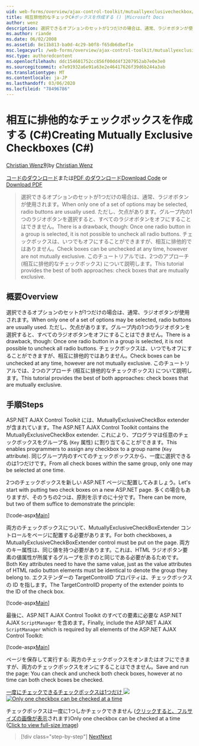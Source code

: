 ```yaml
---
uid: web-forms/overview/ajax-control-toolkit/mutuallyexclusivecheckbox/creating-mutually-exclusive-checkboxes-cs
title: 相互排他的なチェックC#ボックスを作成する () |Microsoft Docs
author: wenz
description: 選択できるオプションのセットが1つだけの場合は、通常、ラジオボタンが使用されます。 ただし、グループ内の1つのオプションボタンが選択されると、欠点があり,...
ms.author: riande
ms.date: 06/02/2008
ms.assetid: 8e11b813-ba0d-4c29-b0f8-f65db6dbef1e
msc.legacyurl: /web-forms/overview/ajax-control-toolkit/mutuallyexclusivecheckbox/creating-mutually-exclusive-checkboxes-cs
msc.type: authoredcontent
ms.openlocfilehash: ddc154601752cc856f00dd4f3207952ab7e0e3e0
ms.sourcegitcommit: e7e91932a6e91a63e2e46417626f39d6b244a3ab
ms.translationtype: MT
ms.contentlocale: ja-JP
ms.lasthandoff: 03/06/2020
ms.locfileid: "78496786"
---
```

# <a name="creating-mutually-exclusive-checkboxes-c"></a><span data-ttu-id="3cb22-104">相互に排他的なチェックボックスを作成する (C#)</span><span class="sxs-lookup"><span data-stu-id="3cb22-104">Creating Mutually Exclusive Checkboxes (C#)</span></span>

<span data-ttu-id="3cb22-105">[Christian Wenz](https://github.com/wenz)別</span><span class="sxs-lookup"><span data-stu-id="3cb22-105">by [Christian Wenz](https://github.com/wenz)</span></span>

<span data-ttu-id="3cb22-106">[コードのダウンロード](https://download.microsoft.com/download/9/3/f/93f8daea-bebd-4821-833b-95205389c7d0/MutuallyExclusiveCheckBox0.cs.zip)または[PDF のダウンロード](https://download.microsoft.com/download/b/6/a/b6ae89ee-df69-4c87-9bfb-ad1eb2b23373/mutuallyexclusivecheckbox0CS.pdf)</span><span class="sxs-lookup"><span data-stu-id="3cb22-106">[Download Code](https://download.microsoft.com/download/9/3/f/93f8daea-bebd-4821-833b-95205389c7d0/MutuallyExclusiveCheckBox0.cs.zip) or [Download PDF](https://download.microsoft.com/download/b/6/a/b6ae89ee-df69-4c87-9bfb-ad1eb2b23373/mutuallyexclusivecheckbox0CS.pdf)</span></span>

> <span data-ttu-id="3cb22-107">選択できるオプションのセットが1つだけの場合は、通常、ラジオボタンが使用されます。</span><span class="sxs-lookup"><span data-stu-id="3cb22-107">When only one of a set of options may be selected, radio buttons are usually used.</span></span> <span data-ttu-id="3cb22-108">ただし、欠点があります。グループ内の1つのラジオボタンを選択すると、すべてのラジオボタンをオフにすることはできません。</span><span class="sxs-lookup"><span data-stu-id="3cb22-108">There is a drawback, though: Once one radio button in a group is selected, it is not possible to uncheck all radio buttons.</span></span> <span data-ttu-id="3cb22-109">チェックボックスは、いつでもオフにすることができますが、相互に排他的ではありません。</span><span class="sxs-lookup"><span data-stu-id="3cb22-109">Check boxes can be unchecked at any time, however are not mutually exclusive.</span></span> <span data-ttu-id="3cb22-110">このチュートリアルでは、2つのアプローチ (相互に排他的なチェックボックス) について説明します。</span><span class="sxs-lookup"><span data-stu-id="3cb22-110">This tutorial provides the best of both approaches: check boxes that are mutually exclusive.</span></span>

## <a name="overview"></a><span data-ttu-id="3cb22-111">概要</span><span class="sxs-lookup"><span data-stu-id="3cb22-111">Overview</span></span>

<span data-ttu-id="3cb22-112">選択できるオプションのセットが1つだけの場合は、通常、ラジオボタンが使用されます。</span><span class="sxs-lookup"><span data-stu-id="3cb22-112">When only one of a set of options may be selected, radio buttons are usually used.</span></span> <span data-ttu-id="3cb22-113">ただし、欠点があります。グループ内の1つのラジオボタンを選択すると、すべてのラジオボタンをオフにすることはできません。</span><span class="sxs-lookup"><span data-stu-id="3cb22-113">There is a drawback, though: Once one radio button in a group is selected, it is not possible to uncheck all radio buttons.</span></span> <span data-ttu-id="3cb22-114">チェックボックスは、いつでもオフにすることができますが、相互に排他的ではありません。</span><span class="sxs-lookup"><span data-stu-id="3cb22-114">Check boxes can be unchecked at any time, however are not mutually exclusive.</span></span> <span data-ttu-id="3cb22-115">このチュートリアルでは、2つのアプローチ (相互に排他的なチェックボックス) について説明します。</span><span class="sxs-lookup"><span data-stu-id="3cb22-115">This tutorial provides the best of both approaches: check boxes that are mutually exclusive.</span></span>

## <a name="steps"></a><span data-ttu-id="3cb22-116">手順</span><span class="sxs-lookup"><span data-stu-id="3cb22-116">Steps</span></span>

<span data-ttu-id="3cb22-117">ASP.NET AJAX Control Toolkit には、MutuallyExclusiveCheckBox extender が含まれています。</span><span class="sxs-lookup"><span data-stu-id="3cb22-117">The ASP.NET AJAX Control Toolkit contains the MutuallyExclusiveCheckBox extender.</span></span> <span data-ttu-id="3cb22-118">これにより、プログラマは任意のチェックボックスをグループ名 (`Key` 属性) に割り当てることができます。</span><span class="sxs-lookup"><span data-stu-id="3cb22-118">This enables programmers to assign any checkbox to a group name (`Key` attribute).</span></span> <span data-ttu-id="3cb22-119">同じグループ内のすべてのチェックボックスから、一度に選択できるのは1つだけです。</span><span class="sxs-lookup"><span data-stu-id="3cb22-119">From all check boxes within the same group, only one may be selected at one time.</span></span>

<span data-ttu-id="3cb22-120">2つのチェックボックスを新しい ASP.NET ページに配置してみましょう。</span><span class="sxs-lookup"><span data-stu-id="3cb22-120">Let's start with putting two check boxes on a new ASP.NET page.</span></span> <span data-ttu-id="3cb22-121">多くの場合もありますが、そのうちの2つは、原則を示すのに十分です。</span><span class="sxs-lookup"><span data-stu-id="3cb22-121">There can be more, but two of them suffice to demonstrate the principle:</span></span>

[!code-aspx[Main](creating-mutually-exclusive-checkboxes-cs/samples/sample1.aspx)]

<span data-ttu-id="3cb22-122">両方のチェックボックスについて、MutuallyExclusiveCheckBoxExtender コントロールをページに配置する必要があります。</span><span class="sxs-lookup"><span data-stu-id="3cb22-122">For both checkboxes, a MutuallyExclusiveCheckBoxExtender control must be put on the page.</span></span> <span data-ttu-id="3cb22-123">両方のキー属性は、同じ値を持つ必要があります。これは、HTML ラジオボタン要素の値属性が所属するグループを示すのと同じである必要があるためです。</span><span class="sxs-lookup"><span data-stu-id="3cb22-123">Both Key attributes need to have the same value, just as the value attributes of HTML radio button elements must be identical to denote the group they belong to.</span></span> <span data-ttu-id="3cb22-124">エクステンダーの TargetControlID プロパティは、チェックボックスの ID を指します。</span><span class="sxs-lookup"><span data-stu-id="3cb22-124">The TargetControlID property of the extender points to the ID of the check box.</span></span>

[!code-aspx[Main](creating-mutually-exclusive-checkboxes-cs/samples/sample2.aspx)]

<span data-ttu-id="3cb22-125">最後に、ASP.NET AJAX Control Toolkit のすべての要素に必要な ASP.NET AJAX `ScriptManager` を含めます。</span><span class="sxs-lookup"><span data-stu-id="3cb22-125">Finally, include the ASP.NET AJAX `ScriptManager` which is required by all elements of the ASP.NET AJAX Control Toolkit:</span></span>

[!code-aspx[Main](creating-mutually-exclusive-checkboxes-cs/samples/sample3.aspx)]

<span data-ttu-id="3cb22-126">ページを保存して実行する: 両方のチェックボックスをオンまたはオフにできますが、両方のチェックボックスをオンにすることはできません。</span><span class="sxs-lookup"><span data-stu-id="3cb22-126">Save and run the page: You can check and uncheck both check boxes, however at no time can both check boxes be checked.</span></span>

<span data-ttu-id="3cb22-127">[一度にチェックできるチェックボックスは1つだけ ![](creating-mutually-exclusive-checkboxes-cs/_static/image2.png)](creating-mutually-exclusive-checkboxes-cs/_static/image1.png)</span><span class="sxs-lookup"><span data-stu-id="3cb22-127">[![Only one checkbox can be checked at a time](creating-mutually-exclusive-checkboxes-cs/_static/image2.png)](creating-mutually-exclusive-checkboxes-cs/_static/image1.png)</span></span>

<span data-ttu-id="3cb22-128">チェックボックスは一度に1つしかチェックできません ([クリックすると、フルサイズの画像が表示](creating-mutually-exclusive-checkboxes-cs/_static/image3.png)されます)</span><span class="sxs-lookup"><span data-stu-id="3cb22-128">Only one checkbox can be checked at a time ([Click to view full-size image](creating-mutually-exclusive-checkboxes-cs/_static/image3.png))</span></span>

> [!div class="step-by-step"]
> [<span data-ttu-id="3cb22-129">Next</span><span class="sxs-lookup"><span data-stu-id="3cb22-129">Next</span></span>](creating-mutually-exclusive-checkboxes-vb.md)
